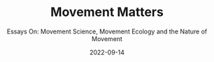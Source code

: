 ---
date: 2022-09-14
dateYear: 2022
isbn: 9781905367771
title: Movement Matters
subtitle: "Essays On: Movement Science, Movement Ecology and the Nature of Movement"
description: "If you could fit our culture of convenience into a petri dish, what would it look like? Movement Matters is a series of essays in which biomechanist Katy Bowman continues to explain the mechanics of a sedentary culture and the deep complexity of the phenomenon we call movement. By exposing convenience as a way of outsourcing movements, Katy's groundbreaking work in the relationship between movement and nature expands to models that have evolved from thinking of the body as a single structure to considering it to be a cluster of a trillion bodies, and how those trillion bodies are being loaded by our habitat and how we move to interact with it.From movement nutrients to forest school to the problems with investigating parts, our culturally conditioned preference to be sedentary is explored from many angles.Thought-provoking, inspiring, and always entertaining, Movement Matters is a collection of essays conducting a deep exploration of movement and its role in science, community, work, and social responsibility. Deftly deconstructing sedentary assumptions that underlie much of our research into human health, Bowman works to reclaim our space in and responsibility to nature and ourselves.With essays on foraging, the nearsightedness epidemic, and the limitations of a parts approach to health, Bowman's gaze is sweeping and incisive, always with the underlying message that moving is powerful and important, and perhaps the most joyful, freeing, and efficient form of activism there is."
cover: cover-movement-matters.jpg
coverGoogle: https://books.google.com/books/content?id=kg4UvgAACAAJ&printsec=frontcover&img=1&zoom=1&source=gbs_api
pageCount: 224
authors: Katy Bowman
publishers: Lotus Publishing
published: 2016-12-09
publishedYear: 2016
shelves: 
- non-fiction
- health
---